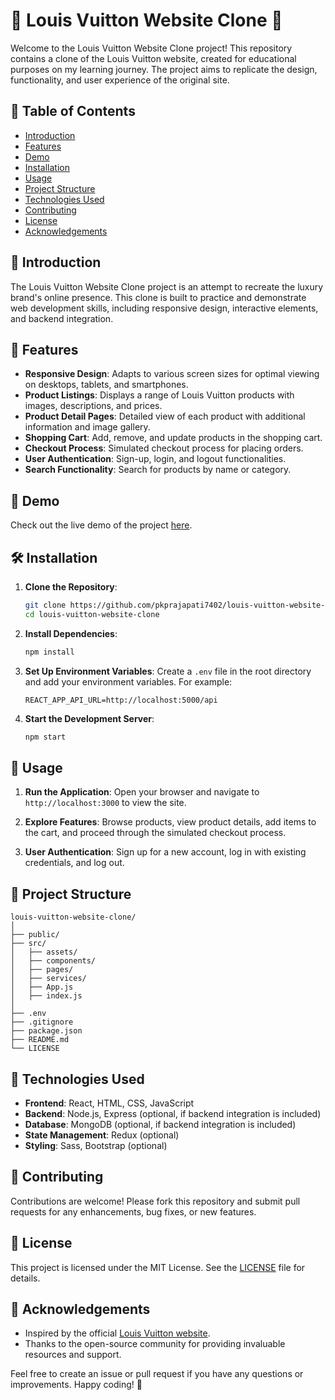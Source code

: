 # 👜 Louis Vuitton Website Clone 👜

Welcome to the Louis Vuitton Website Clone project! This repository contains a clone of the Louis Vuitton website, created for educational purposes on my learning journey. The project aims to replicate the design, functionality, and user experience of the original site.

## 📑 Table of Contents

- [Introduction](#introduction)
- [Features](#features)
- [Demo](#demo)
- [Installation](#installation)
- [Usage](#usage)
- [Project Structure](#project-structure)
- [Technologies Used](#technologies-used)
- [Contributing](#contributing)
- [License](#license)
- [Acknowledgements](#acknowledgements)

## 🌟 Introduction

The Louis Vuitton Website Clone project is an attempt to recreate the luxury brand's online presence. This clone is built to practice and demonstrate web development skills, including responsive design, interactive elements, and backend integration.

## 🚀 Features

- **Responsive Design**: Adapts to various screen sizes for optimal viewing on desktops, tablets, and smartphones.
- **Product Listings**: Displays a range of Louis Vuitton products with images, descriptions, and prices.
- **Product Detail Pages**: Detailed view of each product with additional information and image gallery.
- **Shopping Cart**: Add, remove, and update products in the shopping cart.
- **Checkout Process**: Simulated checkout process for placing orders.
- **User Authentication**: Sign-up, login, and logout functionalities.
- **Search Functionality**: Search for products by name or category.

## 🎥 Demo

Check out the live demo of the project [here](https://louis-vuitton-website-clone-main.vercel.app/).

## 🛠️ Installation

1. **Clone the Repository**:

   ```bash
   git clone https://github.com/pkprajapati7402/louis-vuitton-website-clone.git
   cd louis-vuitton-website-clone
   ```

2. **Install Dependencies**:

   ```bash
   npm install
   ```

3. **Set Up Environment Variables**:
   Create a `.env` file in the root directory and add your environment variables. For example:

   ```env
   REACT_APP_API_URL=http://localhost:5000/api
   ```

4. **Start the Development Server**:
   ```bash
   npm start
   ```

## 🚦 Usage

1. **Run the Application**:
   Open your browser and navigate to `http://localhost:3000` to view the site.

2. **Explore Features**:
   Browse products, view product details, add items to the cart, and proceed through the simulated checkout process.

3. **User Authentication**:
   Sign up for a new account, log in with existing credentials, and log out.

## 📁 Project Structure

```
louis-vuitton-website-clone/
│
├── public/
├── src/
│   ├── assets/
│   ├── components/
│   ├── pages/
│   ├── services/
│   ├── App.js
│   ├── index.js
│
├── .env
├── .gitignore
├── package.json
├── README.md
└── LICENSE
```

## 🧰 Technologies Used

- **Frontend**: React, HTML, CSS, JavaScript
- **Backend**: Node.js, Express (optional, if backend integration is included)
- **Database**: MongoDB (optional, if backend integration is included)
- **State Management**: Redux (optional)
- **Styling**: Sass, Bootstrap (optional)

## 🤝 Contributing

Contributions are welcome! Please fork this repository and submit pull requests for any enhancements, bug fixes, or new features.

## 📜 License

This project is licensed under the MIT License. See the [LICENSE](LICENSE) file for details.

## 🙏 Acknowledgements

- Inspired by the official [Louis Vuitton website](https://www.louisvuitton.com/).
- Thanks to the open-source community for providing invaluable resources and support.

Feel free to create an issue or pull request if you have any questions or improvements. Happy coding! 🌟

